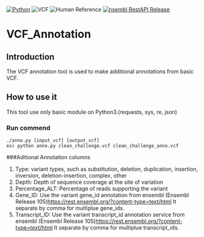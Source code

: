 [![Python](https://img.shields.io/badge/python-3.9.7-brightgreen?style=plastic&logo=python)](https://www.python.org/)
![VCF](https://img.shields.io/badge/VCF-v4.1-brightgreen)
![Human Reference](https://img.shields.io/badge/Human%20Reference-GRCh37-blue)
[![nsembl RestAPI Release](https://img.shields.io/badge/Ensembl--RestAPI%20Release-105-blue)](https://github.com/Ensembl/ensembl-rest#ensembl-rest)
# VCF_Annotation

## Introduction
The VCF annotation tool is used to make additional annotations from basic VCF.

## How to use it
This tool use only basic module on Python3.(requests, sys, re, json)

### Run commend
```
./anno.py [input_vcf] [output_vcf]
ex) python anno.py clean_challenge.vcf clean_challenge_anno.vcf
```

###Aditional Annotation columns
1. Type: variant types, such as substitution, deletion, duplication, insertion, inversion, deletion-insertion, complex, other
2. Depth: Depth of sequence coverage at the site of variation
3. Percentage_ALT: Percentage of reads supporting the variant
4. Gene_ID: Use the variant gene_id annotation from ensembl (Ensembl Release 105)https://rest.ensembl.org/?content-type=text/html 
            It separate by comma for multiplue gene_ids.
6. Transcript_ID: Use the variant transcript_id annotation service from ensembl (Ensembl Release 105)https://rest.ensembl.org/?content-type=text/html
                  It separate by comma for multiplue transcript_ids.
